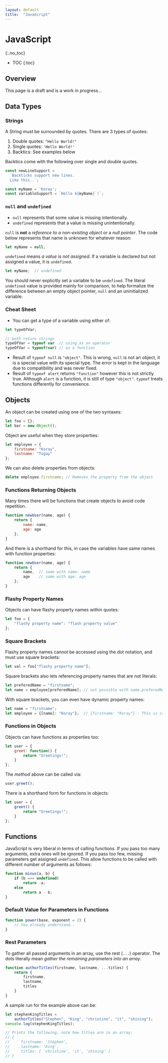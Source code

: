 ```yaml
---
layout: default
title:  "JavaScript"
---
```


# JavaScript
{:.no_toc}

* TOC
{:toc}

## Overview
This page is a draft and is a work in progress...

## Data Types
### Strings
A String must be surrounded by quotes. There are 3 types of quotes:

1. Double quotes: `"Hello World!"`
1. Single quotes: `'Hello World!'`
1. Backtics: See examples below

Backtics come with the following over single and double quotes. 

```javascript
const newLineSupport = 
  `Backticks support new lines.
  Like this..`;

const myName = 'Koray';
const variableSupport = `Hello ${myName}`!`;
```

### `null` and `undefined`
- `null` represents that some value is missing intentionally.  
- `undefined` represents that a value is missing unintentionally.

`null` is __not__ a _reference to a non-existing object_ or a _null pointer_. The code below represents that name is unknown for whatever reason:

```javascript
let myName = null;
```

`undefined` means _a value is not assigned_. If a variable is declared but not assigned a value, it is `undefined`.

```javascript
let myName;  // undefined
```

You should never explicitly set a variable to be `undefined`. The literal `undefined` value is provided mainly for comparison, to help formalize the difference between an empty object pointer, `null` and an uninitialized variable.

### Cheat Sheet
- You can get a type of a variable using either of:

```javascript
let typeOfVar;

// both return strings
typeOfVar = typeof var  // using as an operator
typeOfVar = typeof(var) // as a function
```

- Result of `typeof null` is `"object"`. This is wrong, `null` is not an object, it is a special value with its special type. The error is kept in the language due to compatibility and was never fixed.
- Result of `typeof alert` returns `"function"` however this is not strictly true. Although `alert` is a function, it is still of type `"object"`. `typeof` treats functions differently for convenience.

## Objects
An object can be created using one of the two syntaxes:

```javascript
let foo = {};
let bar = new Object();
```

Object are useful when they store properties:

```javascript
let employee = {
    firstname: "Koray",
    lastname: "Tugay"
};
```

We can also delete properties from objects:

```javascript
delete employee.firstname; // Removes the property from the object
```

### Functions Returning Objects
Many times there will be functions that create objects to avoid code repetition.

```javascript
function newUser(name, age) {
    return {
        name: name,
        age: age
    };
}
```

And there is a shorthand for this, in case the variables have same names with function properties:

```javascript
function newUser(name, age) {
    return {
        name,  // same with name: name
        age    // same with age: age
    };
}
```

### Flashy Property Names
Objects can have flashy property names within quotes:

```javascript
let foo = {
    "flashy property name": "flash property value"
};
````

### Square Brackets
Flashy property names cannot be accessed using the dot notation, and must use square brackets:

```javascript
let val = foo["flashy property name"];
```

Square brackets also lets referencing property names that are not literals:

```javascript
let preferedName = "firstname";
let name = employee[preferedName]; // not possible with name.preferedName
```

With square brackets, you can even have dynamic property names:

```javascript
let name = "firstname";
let employee = {[name]: "Koray"};  // {firstname: "Koray"} - This is crazy..
```

### Functions in Objects
Objects can have functions as properties too:

```javascript
let user = {
    greet: function() {
        return "Greetings!";
    }
};
```

The _method_ above can be called via:

```javascript
user.greet();
```

There is a shorthand form for functions in objects:

```javascript
let user = {
    greet() {
        return "Greetings!";
    }
};
```

## Functions
JavaScript is very liberal in terms of calling functions. If you pass too many arguments, extra ones will be ignored. If you pass too few, missing parameters get assigned `undefined`. This allow functions to be called with different number of arguments as follows:

```javascript
function minus(a, b) {
    if (b === undefined)
        return -a; 
    else 
        return a - b;
}
```

### Default Value for Parameters in Functions

```javascript
function power(base, exponent = 2) {
    // You already understand..
}
```

### Rest Parameters
To gather all passed arguments in an array, use the rest (`...`) operator. The dots literally mean _gather the remaining parameters into an array_.

```javascript
function authorTitles(firstname, lastname, ...titles) {
    return {
        firstname,
        lastname,
        titles
    }
}
````

A sample run for the example above can be:

```javascript
let stephenKingTitles = 
    authorTitles("Stephen", "King", "christine", "it", "shining");
console.log(stephenKingTitles);

// Prints the following, note how titles are in an array:
// { 
//     firstname: 'Stephen',
//     lastname: 'King',
//     titles: [ 'christine', 'it', 'shining' ] 
// }
```